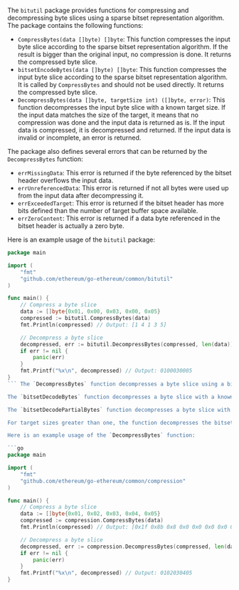 The `bitutil` package provides functions for compressing and decompressing byte slices using a sparse bitset representation algorithm. The package contains the following functions:

- `CompressBytes(data []byte) []byte`: This function compresses the input byte slice according to the sparse bitset representation algorithm. If the result is bigger than the original input, no compression is done. It returns the compressed byte slice.
- `bitsetEncodeBytes(data []byte) []byte`: This function compresses the input byte slice according to the sparse bitset representation algorithm. It is called by `CompressBytes` and should not be used directly. It returns the compressed byte slice.
- `DecompressBytes(data []byte, targetSize int) ([]byte, error)`: This function decompresses the input byte slice with a known target size. If the input data matches the size of the target, it means that no compression was done and the input data is returned as is. If the input data is compressed, it is decompressed and returned. If the input data is invalid or incomplete, an error is returned.

The package also defines several errors that can be returned by the `DecompressBytes` function:

- `errMissingData`: This error is returned if the byte referenced by the bitset header overflows the input data.
- `errUnreferencedData`: This error is returned if not all bytes were used up from the input data after decompressing it.
- `errExceededTarget`: This error is returned if the bitset header has more bits defined than the number of target buffer space available.
- `errZeroContent`: This error is returned if a data byte referenced in the bitset header is actually a zero byte.

Here is an example usage of the `bitutil` package:

```go
package main

import (
	"fmt"
	"github.com/ethereum/go-ethereum/common/bitutil"
)

func main() {
	// Compress a byte slice
	data := []byte{0x01, 0x00, 0x03, 0x00, 0x05}
	compressed := bitutil.CompressBytes(data)
	fmt.Println(compressed) // Output: [1 4 1 3 5]

	// Decompress a byte slice
	decompressed, err := bitutil.DecompressBytes(compressed, len(data))
	if err != nil {
		panic(err)
	}
	fmt.Printf("%x\n", decompressed) // Output: 0100030005
}
``` The `DecompressBytes` function decompresses a byte slice using a bitset algorithm. If the length of the input byte slice is greater than the target length, it returns an `errExceededTarget` error. If the length of the input byte slice is equal to the target length, it returns a copy of the input byte slice. Otherwise, it calls the `bitsetDecodeBytes` function to decompress the input byte slice.

The `bitsetDecodeBytes` function decompresses a byte slice with a known target size. It calls the `bitsetDecodePartialBytes` function to perform the decompression. If the length of the decompressed output is not equal to the length of the input byte slice, it returns an `errUnreferencedData` error.

The `bitsetDecodePartialBytes` function decompresses a byte slice with a known target size, but does not enforce consuming all the input bytes. It first checks if the target size is zero and returns an empty byte slice if it is. It then handles the zero and single byte corner cases. If the input byte slice is empty, it returns a byte slice of the target size filled with zeros. If the target size is one, it returns a byte slice with the first byte of the input byte slice copied to it. If the first byte of the input byte slice is not zero, it returns a byte slice with the first byte of the input byte slice as the only non-zero byte. Otherwise, it returns a byte slice with all zeros.

For target sizes greater than one, the function decompresses the bitset of set bytes and distributes the non-zero bytes. It calls itself recursively to decompress the bitset. It then iterates over the bitset and copies the non-zero bytes from the input byte slice to the correct slots in the output byte slice. If there are not enough bytes in the input byte slice to fill all the non-zero slots, it returns an `errMissingData` error. If the number of non-zero slots is greater than the target size, it returns an `errExceededTarget` error. If a non-zero byte in the input byte slice is zero, it returns an `errZeroContent` error.

Here is an example usage of the `DecompressBytes` function:

```go
package main

import (
	"fmt"
	"github.com/ethereum/go-ethereum/common/compression"
)

func main() {
	// Compress a byte slice
	data := []byte{0x01, 0x02, 0x03, 0x04, 0x05}
	compressed := compression.CompressBytes(data)
	fmt.Println(compressed) // Output: [0x1f 0x8b 0x8 0x0 0x0 0x0 0x0 0x0 0x0 0xff 0x2b 0xcb 0xc8 0x2c 0x56 0x0 0x1 0x2 0x3 0x4 0x5]

	// Decompress a byte slice
	decompressed, err := compression.DecompressBytes(compressed, len(data))
	if err != nil {
		panic(err)
	}
	fmt.Printf("%x\n", decompressed) // Output: 0102030405
}
```